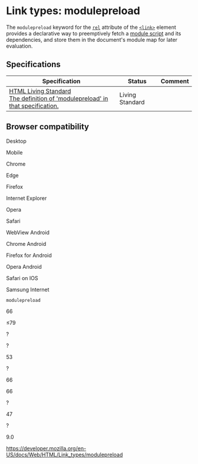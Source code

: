 Link types: modulepreload
=========================

The `modulepreload` keyword for the [`rel`](../element/link#attr-rel) attribute of the [`<link>`](../element/link) element provides a declarative way to preemptively fetch a [module script](https://developer.mozilla.org/en-US/docs/Web/JavaScript/Guide/Modules) and its dependencies, and store them in the document's module map for later evaluation.

Specifications
--------------

<table><thead><tr class="header"><th>Specification</th><th>Status</th><th>Comment</th></tr></thead><tbody><tr class="odd"><td><a href="https://html.spec.whatwg.org/multipage/#link-type-modulepreload">HTML Living Standard<br />
<span class="small">The definition of 'modulepreload' in that specification.</span></a></td><td><span class="spec-living">Living Standard</span></td><td></td></tr></tbody></table>

Browser compatibility
---------------------

Desktop

Mobile

Chrome

Edge

Firefox

Internet Explorer

Opera

Safari

WebView Android

Chrome Android

Firefox for Android

Opera Android

Safari on IOS

Samsung Internet

`modulepreload`

66

≤79

?

?

53

?

66

66

?

47

?

9.0

<a href="https://developer.mozilla.org/en-US/docs/Web/HTML/Link_types/modulepreload" class="_attribution-link">https://developer.mozilla.org/en-US/docs/Web/HTML/Link_types/modulepreload</a>
